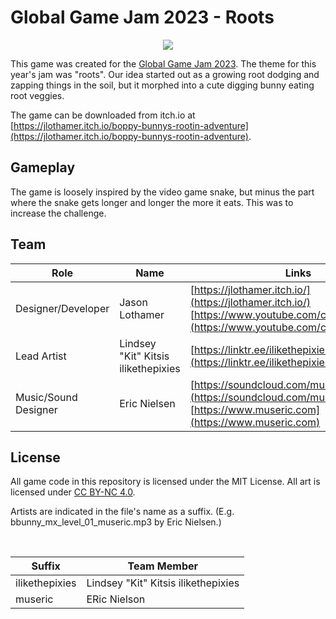 # Global Game Jam 2023 - Roots

<p align="center">
<img src="images/boppy_bunnys_rootin_adventure.jpg" />
</p>

This game was created for the [Global Game Jam 2023](https://globalgamejam.org/). The theme for this year's jam was "roots". Our idea started out as a growing root dodging and zapping things in the soil, but it morphed into a cute digging bunny eating root veggies.

The game can be downloaded from itch.io at [https://jlothamer.itch.io/boppy-bunnys-rootin-adventure](https://jlothamer.itch.io/boppy-bunnys-rootin-adventure).

## Gameplay

The game is loosely inspired by the video game snake, but minus the part where the snake gets longer and longer the more it eats. This was to increase the challenge.


## Team

|Role |Name |Links |
|-----------------------|-----------------------------------|-------------------------------------------------------------------------------------|
|Designer/Developer |Jason Lothamer |[https://jlothamer.itch.io/](https://jlothamer.itch.io/)<br>[https://www.youtube.com/c/JasonLothamer](https://www.youtube.com/c/JasonLothamer) |
|Lead Artist |Lindsey "Kit" Kitsis ilikethepixies|[https://linktr.ee/ilikethepixies](https://linktr.ee/ilikethepixies) |
|Music/Sound Designer|Eric Nielsen|[https://soundcloud.com/museric](https://soundcloud.com/museric)<br>[https://www.museric.com](https://www.museric.com) |


## License

All game code in this repository is licensed under the MIT License. All art is licensed under [CC BY-NC 4.0](https://creativecommons.org/licenses/by-nc/4.0/).

Artists are indicated in the file's name as a suffix. (E.g. bbunny_mx_level_01_museric.mp3 by Eric Nielsen.)

<br>

|Suffix |Team Member |
|--------------|-----------------------------------|
|ilikethepixies|Lindsey "Kit" Kitsis ilikethepixies|
|museric|ERic Nielson|











